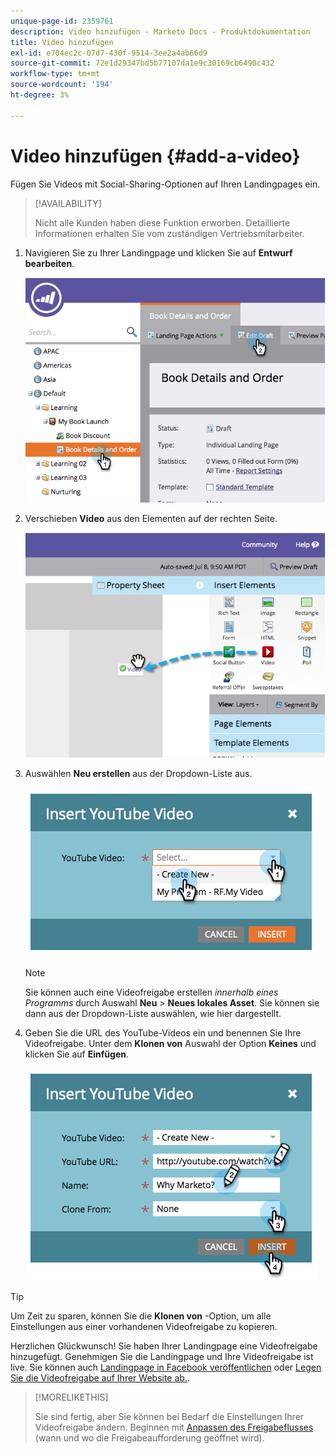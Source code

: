```yaml
---
unique-page-id: 2359761
description: Video hinzufügen - Marketo Docs - Produktdokumentation
title: Video hinzufügen
exl-id: e704ec2c-07d7-430f-9514-3ee2a4ab66d9
source-git-commit: 72e1d29347bd5b77107da1e9c30169cb6490c432
workflow-type: tm+mt
source-wordcount: '194'
ht-degree: 3%

---
```


# Video hinzufügen {#add-a-video}

Fügen Sie Videos mit Social-Sharing-Optionen auf Ihren Landingpages ein.

>[!AVAILABILITY]
>
>Nicht alle Kunden haben diese Funktion erworben. Detaillierte Informationen erhalten Sie vom zuständigen Vertriebsmitarbeiter.

1. Navigieren Sie zu Ihrer Landingpage und klicken Sie auf **Entwurf bearbeiten**.

   ![](assets/image2014-9-23-16-3a49-3a49.png)

1. Verschieben **Video** aus den Elementen auf der rechten Seite.

   ![](assets/image2014-9-23-16-3a51-3a0.png)

1. Auswählen **Neu erstellen** aus der Dropdown-Liste aus.

   ![](assets/image2014-9-23-16-3a51-3a11.png)

   >[!NOTE]
   >
   >Sie können auch eine Videofreigabe erstellen _innerhalb eines Programms_ durch Auswahl **Neu** > **Neues lokales Asset**. Sie können sie dann aus der Dropdown-Liste auswählen, wie hier dargestellt.

1. Geben Sie die URL des YouTube-Videos ein und benennen Sie Ihre Videofreigabe. Unter dem **Klonen von** Auswahl der Option **Keines** und klicken Sie auf **Einfügen**.

   ![](assets/image2014-9-23-16-3a51-3a32.png)

>[!TIP]
>
>Um Zeit zu sparen, können Sie die **Klonen von** -Option, um alle Einstellungen aus einer vorhandenen Videofreigabe zu kopieren.

Herzlichen Glückwunsch!  Sie haben Ihrer Landingpage eine Videofreigabe hinzugefügt. Genehmigen Sie die Landingpage und Ihre Videofreigabe ist live. Sie können auch [Landingpage in Facebook veröffentlichen](/help/marketo/product-docs/demand-generation/facebook/publish-landing-pages-to-facebook.md) oder [Legen Sie die Videofreigabe auf Ihrer Website ab.](/help/marketo/product-docs/demand-generation/social/configuring-social-actions/customize-video-share-flow.md).

>[!MORELIKETHIS]
>
>Sie sind fertig, aber Sie können bei Bedarf die Einstellungen Ihrer Videofreigabe ändern. Beginnen mit [Anpassen des Freigabeflusses](/help/marketo/product-docs/demand-generation/social/configuring-social-actions/customize-video-share-flow.md) (wann und wo die Freigabeaufforderung geöffnet wird).
